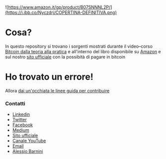 ![https://www.amazon.it/gp/product/B07SNNNL2P/](https://i.ibb.co/Nyczdrj/COPERTINA-DEFINITIVA.png)

# Cosa?

In questo repository si trovano i sorgenti mostrati durante il video–corso [Bitcoin dalla teoria alla pratica](https://vimeo.com/420439734) e all'interno del libro disponibile su [Amazon](https://www.amazon.it/gp/product/B07SNNNL2P/) e sul nostro [sito ufficiale](https://www.corsobitcoin.com/prodotto/libro-bitcoin-dalla-teoria-alla-pratica) con la possibità di pagare in bitcoin 

# Ho trovato un errore!

Allora [dai un'occhiata le linee guida per contribuire](CONTRIBUTING.md)

### Contatti
- [Linkedin](http://bit.ly/2H38ovs)
- [Twitter](https://twitter.com/satoshiwantsyou)
- [Facebook](https://www.facebook.com/satoshiwantsyou)
- [Medium](https://medium.com/@satoshiwantsyou)
- [Sito ufficiale](https://www.corsobitcoin.com)
- [Canale YouTube](https://www.youtube.com/BitcoinInAction)
- [Email](corsobitcoin@gmail.com)
- [Alessio Barnini](https://www.linkedin.com/in/alessiobarnini/)
